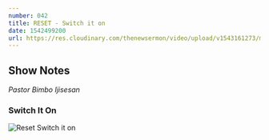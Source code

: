```yaml
---
number: 042
title: RESET - Switch it on
date: 1542499200
url: https://res.cloudinary.com/thenewsermon/video/upload/v1543161273/messages/Sunday_18.11.2018.-_Pastor_Bimbo_Ijisesan-_RESET_Switch_it_on.mp3
---
```


## Show Notes
_Pastor Bimbo Ijisesan_

### Switch It On

![Reset Switch it on](https://res.cloudinary.com/thenewsermon/image/upload/v1543161359/messages/wearethenew_-20181125-0003.jpg)